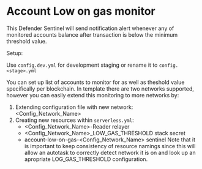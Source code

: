 # Account Low on gas monitor

This Defender Sentinel will send notification alert whenever any of monitored accounts balance after transaction is below the minimum threshold value.

Setup:

Use `config.dev.yml` for development staging or rename it to `config.<stage>.yml`

You can set up list of accounts to monitor for as well as theshold value specifically per blockchain. In template there are two networks supported, however you can easily extend this monitoring to more networks by:

1. Extending configuration file with new network: <Config_Network_Name>
2. Creating new resources within `serverless.yml`:
    -  <Config_Network_Name>-Reader relayer
    - <Config_Network_Name>_LOW_GAS_THRESHOLD stack secret
    - account-low-on-gas-<Config_Network_Name> sentinel
Note that it is important to keep consistency of resource namings since this will allow an autotask to correctly detect network it is on and look up an apropriate LOG_GAS_THRESHOLD configuration.

